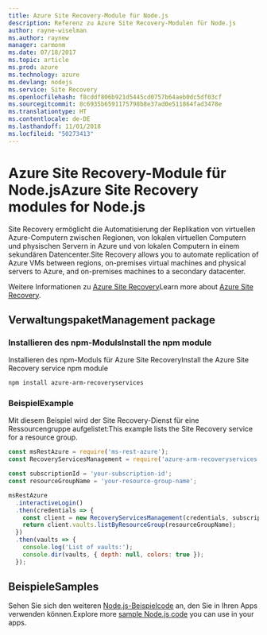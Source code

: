 ```yaml
---
title: Azure Site Recovery-Module für Node.js
description: Referenz zu Azure Site Recovery-Modulen für Node.js
author: rayne-wiselman
ms.author: raynew
manager: carmonm
ms.date: 07/18/2017
ms.topic: article
ms.prod: azure
ms.technology: azure
ms.devlang: nodejs
ms.service: Site Recovery
ms.openlocfilehash: f8cddf806b921d5445cd0757b64aeb0dc5df03cf
ms.sourcegitcommit: 8c6935b6591175798b8e37ad0e511864fad3478e
ms.translationtype: HT
ms.contentlocale: de-DE
ms.lasthandoff: 11/01/2018
ms.locfileid: "50273413"
---
```

# <a name="azure-site-recovery-modules-for-nodejs"></a><span data-ttu-id="ffd80-103">Azure Site Recovery-Module für Node.js</span><span class="sxs-lookup"><span data-stu-id="ffd80-103">Azure Site Recovery modules for Node.js</span></span>

<span data-ttu-id="ffd80-104">Site Recovery ermöglicht die Automatisierung der Replikation von virtuellen Azure-Computern zwischen Regionen, von lokalen virtuellen Computern und physischen Servern in Azure und von lokalen Computern in einem sekundären Datencenter.</span><span class="sxs-lookup"><span data-stu-id="ffd80-104">Site Recovery allows you to automate replication of Azure VMs between regions, on-premises virtual machines and physical servers to Azure, and on-premises machines to a secondary datacenter.</span></span>

<span data-ttu-id="ffd80-105">Weitere Informationen zu [Azure Site Recovery](https://docs.microsoft.com/azure/site-recovery/site-recovery-overview)</span><span class="sxs-lookup"><span data-stu-id="ffd80-105">Learn more about [Azure Site Recovery](https://docs.microsoft.com/azure/site-recovery/site-recovery-overview).</span></span>

## <a name="management-package"></a><span data-ttu-id="ffd80-106">Verwaltungspaket</span><span class="sxs-lookup"><span data-stu-id="ffd80-106">Management package</span></span>

### <a name="install-the-npm-module"></a><span data-ttu-id="ffd80-107">Installieren des npm-Moduls</span><span class="sxs-lookup"><span data-stu-id="ffd80-107">Install the npm module</span></span>

<span data-ttu-id="ffd80-108">Installieren des npm-Moduls für Azure Site Recovery</span><span class="sxs-lookup"><span data-stu-id="ffd80-108">Install the Azure Site Recovery service npm module</span></span>

```bash
npm install azure-arm-recoveryservices
```

### <a name="example"></a><span data-ttu-id="ffd80-109">Beispiel</span><span class="sxs-lookup"><span data-stu-id="ffd80-109">Example</span></span>

<span data-ttu-id="ffd80-110">Mit diesem Beispiel wird der Site Recovery-Dienst für eine Ressourcengruppe aufgelistet:</span><span class="sxs-lookup"><span data-stu-id="ffd80-110">This example lists the Site Recovery service for a resource group.</span></span>

```javascript
const msRestAzure = require('ms-rest-azure');
const RecoveryServicesManagement = require('azure-arm-recoveryservices');

const subscriptionId = 'your-subscription-id';
const resourceGroupName = 'your-resource-group-name';

msRestAzure
  .interactiveLogin()
  .then(credentials => {
    const client = new RecoveryServicesManagement(credentials, subscriptionId);
    return client.vaults.listByResourceGroup(resourceGroupName);
  })
  .then(vaults => {
    console.log('List of vaults:');
    console.dir(vaults, { depth: null, colors: true });
  });
```

## <a name="samples"></a><span data-ttu-id="ffd80-111">Beispiele</span><span class="sxs-lookup"><span data-stu-id="ffd80-111">Samples</span></span>

<span data-ttu-id="ffd80-112">Sehen Sie sich den weiteren [Node.js-Beispielcode](https://azure.microsoft.com/resources/samples/?platform=nodejs) an, den Sie in Ihren Apps verwenden können.</span><span class="sxs-lookup"><span data-stu-id="ffd80-112">Explore more [sample Node.js code](https://azure.microsoft.com/resources/samples/?platform=nodejs) you can use in your apps.</span></span>
